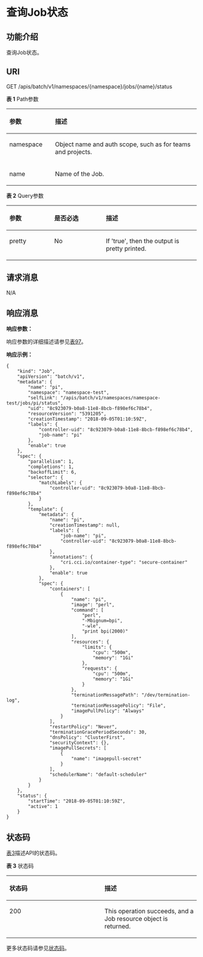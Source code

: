 # 查询Job状态<a name="cci_02_3044"></a>

## 功能介绍<a name="section872215"></a>

查询Job状态。

## URI<a name="section7849943"></a>

GET /apis/batch/v1/namespaces/\{namespace\}/jobs/\{name\}/status

**表 1**  Path参数

<a name="table1696332124519"></a>
<table><thead align="left"><tr id="row11961332194516"><th class="cellrowborder" valign="top" width="24%" id="mcps1.2.3.1.1"><p id="p396032144518"><a name="p396032144518"></a><a name="p396032144518"></a>参数</p>
</th>
<th class="cellrowborder" valign="top" width="76%" id="mcps1.2.3.1.2"><p id="p18962325454"><a name="p18962325454"></a><a name="p18962325454"></a>描述</p>
</th>
</tr>
</thead>
<tbody><tr id="row9960327457"><td class="cellrowborder" valign="top" width="24%" headers="mcps1.2.3.1.1 "><p id="p1496113214456"><a name="p1496113214456"></a><a name="p1496113214456"></a>namespace</p>
</td>
<td class="cellrowborder" valign="top" width="76%" headers="mcps1.2.3.1.2 "><p id="p141902036155717"><a name="p141902036155717"></a><a name="p141902036155717"></a>Object name and auth scope, such as for teams and projects.</p>
</td>
</tr>
<tr id="row13794857171116"><td class="cellrowborder" valign="top" width="24%" headers="mcps1.2.3.1.1 "><p id="p5984165818113"><a name="p5984165818113"></a><a name="p5984165818113"></a>name</p>
</td>
<td class="cellrowborder" valign="top" width="76%" headers="mcps1.2.3.1.2 "><p id="p4984175851116"><a name="p4984175851116"></a><a name="p4984175851116"></a>Name of the Job.</p>
</td>
</tr>
</tbody>
</table>

**表 2**  Query参数

<a name="d0e41637"></a>
<table><thead align="left"><tr id="row38510554"><th class="cellrowborder" valign="top" width="23.632363236323634%" id="mcps1.2.4.1.1"><p id="p65652297517"><a name="p65652297517"></a><a name="p65652297517"></a>参数</p>
</th>
<th class="cellrowborder" valign="top" width="27.102710271027103%" id="mcps1.2.4.1.2"><p id="p165661629135114"><a name="p165661629135114"></a><a name="p165661629135114"></a>是否必选</p>
</th>
<th class="cellrowborder" valign="top" width="49.264926492649266%" id="mcps1.2.4.1.3"><p id="p14567629115114"><a name="p14567629115114"></a><a name="p14567629115114"></a>描述</p>
</th>
</tr>
</thead>
<tbody><tr id="row52377634"><td class="cellrowborder" valign="top" width="23.632363236323634%" headers="mcps1.2.4.1.1 "><p id="p14729974"><a name="p14729974"></a><a name="p14729974"></a>pretty</p>
</td>
<td class="cellrowborder" valign="top" width="27.102710271027103%" headers="mcps1.2.4.1.2 "><p id="p52277209"><a name="p52277209"></a><a name="p52277209"></a>No</p>
</td>
<td class="cellrowborder" valign="top" width="49.264926492649266%" headers="mcps1.2.4.1.3 "><p id="p6595574"><a name="p6595574"></a><a name="p6595574"></a>If 'true', then the output is pretty printed.</p>
</td>
</tr>
</tbody>
</table>

## 请求消息<a name="section3540627"></a>

N/A

## 响应消息<a name="section31865643"></a>

**响应参数：**

响应参数的详细描述请参见[表97](数据结构.md#table8040885)。

**响应示例：**

```
{
    "kind": "Job",
    "apiVersion": "batch/v1",
    "metadata": {
        "name": "pi",
        "namespace": "namespace-test",
        "selfLink": "/apis/batch/v1/namespaces/namespace-test/jobs/pi/status",
        "uid": "8c923079-b0a8-11e8-8bcb-f898ef6c78b4",
        "resourceVersion": "5391205",
        "creationTimestamp": "2018-09-05T01:10:59Z",
        "labels": {
            "controller-uid": "8c923079-b0a8-11e8-8bcb-f898ef6c78b4",
            "job-name": "pi"
        },
        "enable": true
    },
    "spec": {
        "parallelism": 1,
        "completions": 1,
        "backoffLimit": 6,
        "selector": {
            "matchLabels": {
                "controller-uid": "8c923079-b0a8-11e8-8bcb-f898ef6c78b4"
            }
        },
        "template": {
            "metadata": {
                "name": "pi",
                "creationTimestamp": null,
                "labels": {
                    "job-name": "pi",
                    "controller-uid": "8c923079-b0a8-11e8-8bcb-f898ef6c78b4"
                },
                "annotations": {
                    "cri.cci.io/container-type": "secure-container"
                },
                "enable": true
            },
            "spec": {
                "containers": [
                    {
                        "name": "pi",
                        "image": "perl",
                        "command": [
                            "perl",
                            "-Mbignum=bpi",
                            "-wle",
                            "print bpi(2000)"
                        ],
                        "resources": {
                            "limits": {
                                "cpu": "500m",
                                "memory": "1Gi"
                            },
                            "requests": {
                                "cpu": "500m",
                                "memory": "1Gi"
                            }
                        },
                        "terminationMessagePath": "/dev/termination-log",
                        "terminationMessagePolicy": "File",
                        "imagePullPolicy": "Always"
                    }
                ],
                "restartPolicy": "Never",
                "terminationGracePeriodSeconds": 30,
                "dnsPolicy": "ClusterFirst",
                "securityContext": {},
                "imagePullSecrets": [
                    {
                        "name": "imagepull-secret"
                    }
                ],
                "schedulerName": "default-scheduler"
            }
        }
    },
    "status": {
        "startTime": "2018-09-05T01:10:59Z",
        "active": 1
    }
}
```

## 状态码<a name="section18355338"></a>

[表3](#d0e41716)描述API的状态码。

**表 3**  状态码

<a name="d0e41716"></a>
<table><thead align="left"><tr id="row49104241"><th class="cellrowborder" valign="top" width="50%" id="mcps1.2.3.1.1"><p id="p18020555"><a name="p18020555"></a><a name="p18020555"></a>状态码</p>
</th>
<th class="cellrowborder" valign="top" width="50%" id="mcps1.2.3.1.2"><p id="p50378833"><a name="p50378833"></a><a name="p50378833"></a>描述</p>
</th>
</tr>
</thead>
<tbody><tr id="row54153709"><td class="cellrowborder" valign="top" width="50%" headers="mcps1.2.3.1.1 "><p id="p24374276"><a name="p24374276"></a><a name="p24374276"></a>200</p>
</td>
<td class="cellrowborder" valign="top" width="50%" headers="mcps1.2.3.1.2 "><p id="p28159360"><a name="p28159360"></a><a name="p28159360"></a>This operation succeeds, and a Job resource object is returned.</p>
</td>
</tr>
</tbody>
</table>

更多状态码请参见[状态码](状态码.md)。

